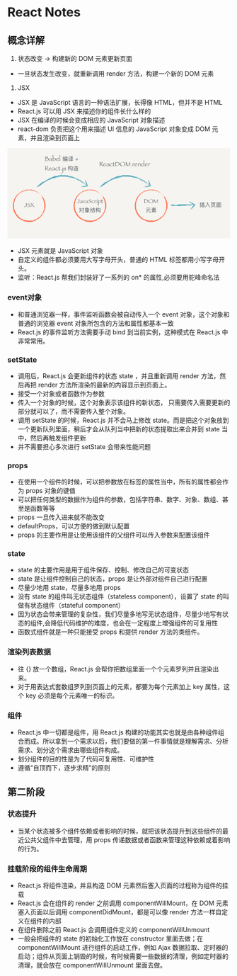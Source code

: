 # React Notes

## 概念详解

1. 状态改变 -> 构建新的 DOM 元素更新页面
- 一旦状态发生改变，就重新调用 render 方法，构建一个新的 DOM 元素
1. JSX
- JSX 是 JavaScript 语言的一种语法扩展，长得像 HTML，但并不是 HTML
- React.js 可以用 JSX 来描述你的组件长什么样的
- JSX 在编译的时候会变成相应的 JavaScript 对象描述
- react-dom 负责把这个用来描述 UI 信息的 JavaScript 对象变成 DOM 元素，并且渲染到页面上

![jsx](./img/jsx_flow.png)

- JSX 元素就是 JavaScript 对象
- 自定义的组件都必须要用大写字母开头，普通的 HTML 标签都用小写字母开头。
- 监听：React.js 帮我们封装好了一系列的 on* 的属性,必须要用驼峰命名法

### event对象

- 和普通浏览器一样，事件监听函数会被自动传入一个 event 对象，这个对象和普通的浏览器 event 对象所包含的方法和属性都基本一致
- React.js 的事件监听方法需要手动 bind 到当前实例，这种模式在 React.js 中非常常用。

### setState

- 调用后，React.js 会更新组件的状态 state ，并且重新调用 render 方法，然后再把 render 方法所渲染的最新的内容显示到页面上。
- 接受一个对象或者函数作为参数
- 传入一个对象的时候，这个对象表示该组件的新状态， 只需要传入需要更新的部分就可以了，而不需要传入整个对象。
- 调用 setState 的时候，React.js 并不会马上修改 state。而是把这个对象放到一个更新队列里面，稍后才会从队列当中把新的状态提取出来合并到 state 当中，然后再触发组件更新
- 并不需要担心多次进行 setState 会带来性能问题

### props

- 在使用一个组件的时候，可以把参数放在标签的属性当中，所有的属性都会作为 props 对象的键值
- 可以把任何类型的数据作为组件的参数，包括字符串、数字、对象、数组、甚至是函数等等
- props 一旦传入进来就不能改变
- defaultProps，可以方便的做到默认配置
- props 的主要作用是让使用该组件的父组件可以传入参数来配置该组件

### state

- state 的主要作用是用于组件保存、控制、修改自己的可变状态
- state 是让组件控制自己的状态，props 是让外部对组件自己进行配置
- 尽量少地用 state，尽量多地用 props
- 没有 state 的组件叫无状态组件（stateless component），设置了 state 的叫做有状态组件（stateful component）
- 因为状态会带来管理的复杂性，我们尽量多地写无状态组件，尽量少地写有状态的组件,会降低代码维护的难度，也会在一定程度上增强组件的可复用性
- 函数式组件就是一种只能接受 props 和提供 render 方法的类组件。

### 渲染列表数据

- 往 {} 放一个数组，React.js 会帮你把数组里面一个个元素罗列并且渲染出来。
- 对于用表达式套数组罗列到页面上的元素，都要为每个元素加上 key 属性，这个 key 必须是每个元素唯一的标识。

### 组件

- React.js 中一切都是组件，用 React.js 构建的功能其实也就是由各种组件组合而成。所以拿到一个需求以后，我们要做的第一件事情就是理解需求、分析需求、划分这个需求由哪些组件构成。
- 划分组件的目的性是为了代码可复用性、可维护性
- 遵循“自顶而下，逐步求精”的原则

## 第二阶段

### 状态提升

- 当某个状态被多个组件依赖或者影响的时候，就把该状态提升到这些组件的最近公共父组件中去管理，用 props 传递数据或者函数来管理这种依赖或着影响的行为。

### 挂载阶段的组件生命周期

- React.js 将组件渲染，并且构造 DOM 元素然后塞入页面的过程称为组件的挂载
- React.js 会在组件的 render 之前调用 componentWillMount，在 DOM 元素塞入页面以后调用 componentDidMount，都是可以像 render 方法一样自定义在组件的内部
- 在组件删除之前 React.js 会调用组件定义的 componentWillUnmount
- 一般会把组件的 state 的初始化工作放在 constructor 里面去做；在 componentWillMount 进行组件的启动工作，例如 Ajax 数据拉取、定时器的启动；组件从页面上销毁的时候，有时候需要一些数据的清理，例如定时器的清理，就会放在 componentWillUnmount 里面去做。